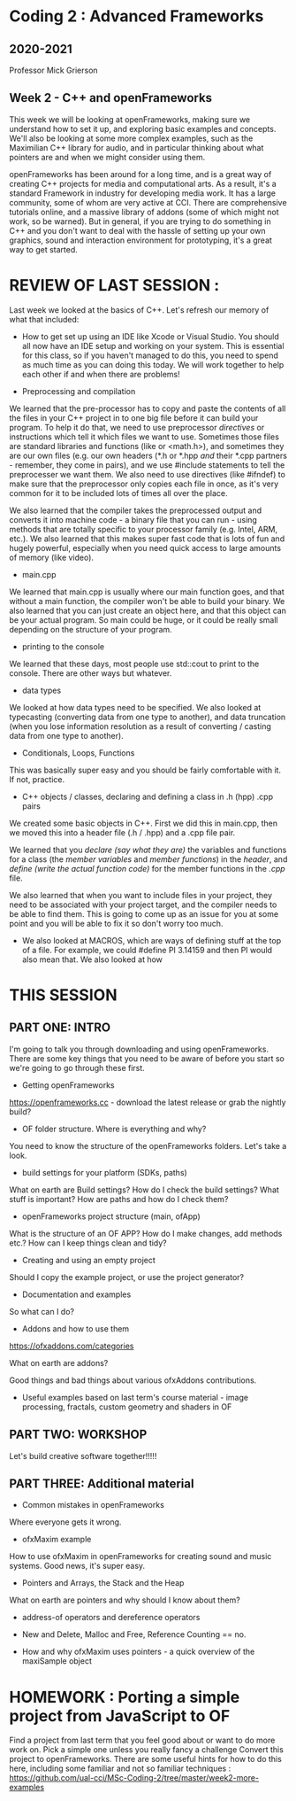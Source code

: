 # Coding 2 : Advanced Frameworks

## 2020-2021

Professor Mick Grierson

## Week 2 - C++ and openFrameworks

This week we will be looking at openFrameworks, making sure we understand how to set it up, and exploring basic examples and concepts. We'll also be looking at some more complex examples, such as the Maximilian C++ library for audio, and in particular thinking about what pointers are and when we might consider using them.

openFrameworks has been around for a long time, and is a great way of creating C++ projects for media and computational arts. As a result, it's a standard Framework in industry for developing media work. It has a large community, some of whom are very active at CCI. There are comprehensive tutorials online, and a massive library of addons (some of which might not work, so be warned). But in general, if you are trying to do something in C++ and you don't want to deal with the hassle of setting up your own graphics, sound and interaction environment for prototyping, it's a great way to get started.

# REVIEW OF LAST SESSION :

Last week we looked at the basics of C++. Let's refresh our memory of what that included:

- How to get set up using an IDE like Xcode or Visual Studio.
You should all now have an IDE setup and working on your system. This is essential for this class, so if you haven't managed to do this, you need to spend as much time as you can doing this today. We will work together to help each other if and when there are problems!

- Preprocessing and compilation

We learned that the pre-processor has to copy and paste the contents of all the files in your C++ project in to one big file before it can build your program. To help it do that, we need to use preprocessor *directives* or instructions which tell it which files we want to use. Sometimes those files are standard libraries and functions (like <iostream> or <math.h>), and sometimes they are our own files (e.g. our own headers (*.h or *.hpp *and* their *.cpp partners - remember, they come in pairs), and we use #include statements to tell the preprocesser we want them. We also need to use directives (like #ifndef) to make sure that the preprocessor only copies each file in once, as it's very common for it to be included lots of times all over the place.
  
We also learned that the compiler takes the preprocessed output and converts it into machine code - a binary file that you can run - using methods that are totally specific to your processor family (e.g. Intel, ARM, etc.). We also learned that this makes super fast code that is lots of fun and hugely powerful, especially when you need quick access to large amounts of memory (like video).

- main.cpp

We learned that main.cpp is usually where our main function goes, and that without a main function, the compiler won't be able to build your binary. We also learned that you can just create an object here, and that this object can be your actual program. So main could be huge, or it could be really small depending on the structure of your program.

- printing to the console

We learned that these days, most people use std::cout to print to the console. There are other ways but whatever. 

- data types

We looked at how data types need to be specified. We also looked at typecasting (converting data from one type to another), and data truncation (when you lose 
information resolution as a result of converting / casting data from one type to another).

- Conditionals, Loops, Functions

This was basically super easy and you should be fairly comfortable with it. If not, practice.

- C++ objects / classes, declaring and defining a class in .h (hpp) .cpp pairs

We created some basic objects in C++. First we did this in main.cpp, then we moved this into a header file (.h / .hpp) and a .cpp file pair.

We learned that you *declare (say what they are)* the variables and functions for a class (the *member variables* and *member functions*) in the *header*, and *define (write the actual function code)* for the member functions in the *.cpp* file. 

We also learned that when you want to include files in your project, they need to be associated with your project target, and the compiler needs to be able to find them. This is going to come up as an issue for you at some point and you will be able to fix it so don't worry too much.

- We also looked at MACROS, which are ways of defining stuff at the top of a file. For example, we could #define PI 3.14159 and then PI would also mean that. We also looked at how 


# THIS SESSION

## PART ONE: INTRO

I'm going to talk you through downloading and using openFrameworks. There are some key things that you need to be aware of before you start so we're going to go through these first. 

- Getting openFrameworks

https://openframeworks.cc - download the latest release or grab the nightly build? 

- OF folder structure. Where is everything and why?

You need to know the structure of the openFrameworks folders. Let's take a look.

- build settings for your platform (SDKs, paths)

What on earth are Build settings?
How do I check the build settings?
What stuff is important?
How are paths and how do I check them?

- openFrameworks project structure (main, ofApp)

What is the structure of an OF APP? How do I make changes, add methods etc.? How can I keep things clean and tidy?

- Creating and using an empty project

Should I copy the example project, or use the project generator?

- Documentation and examples

So what can I do?

- Addons and how to use them

https://ofxaddons.com/categories

What on earth are addons? 

Good things and bad things about various ofxAddons contributions.  

- Useful examples based on last term's course material - image processing, fractals, custom geometry and shaders in OF


## PART TWO: WORKSHOP

Let's build creative software together!!!!!


## PART THREE: Additional material

- Common mistakes in openFrameworks

Where everyone gets it wrong.

- ofxMaxim example 

How to use ofxMaxim in openFrameworks for creating sound and music systems. Good news, it's super easy. 

- Pointers and Arrays, the Stack and the Heap

What on earth are pointers and why should I know about them?

- address-of operators and dereference operators

- New and Delete, Malloc and Free, Reference Counting == no.

- How and why ofxMaxim uses pointers - a quick overview of the maxiSample object


# HOMEWORK : Porting a simple project from JavaScript to OF

Find a project from last term that you feel good about or want to do more work on. 
Pick a simple one unless you really fancy a challenge
Convert this project to openFrameworks.
There are some useful hints for how to do this here, including some familiar and not so familiar techniques : https://github.com/ual-cci/MSc-Coding-2/tree/master/week2-more-examples
